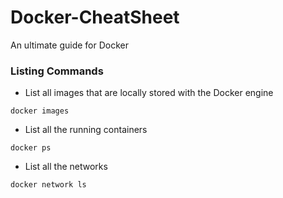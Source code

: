 # Docker-CheatSheet
An ultimate guide for Docker

### Listing Commands
* List all images that are locally stored with the Docker engine

```
docker images
```
* List all the running containers

```
docker ps
```
* List all the networks

```
docker network ls
```
